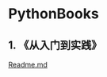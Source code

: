 # PythonBooks

## 1. 《从入门到实践》

[Readme.md](https://github.com/niu0217/PythonBooks/blob/main/FromEntryToPractice/Readme.md)
